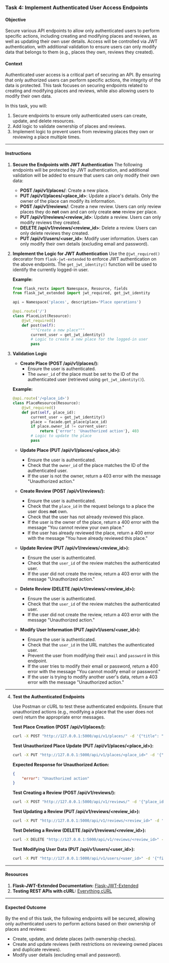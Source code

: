 ### Task 4: Implement Authenticated User Access Endpoints

#### Objective
Secure various API endpoints to allow only authenticated users to perform specific actions, including creating and modifying places and reviews, as well as updating their own user details. Access will be controlled via JWT authentication, with additional validation to ensure users can only modify data that belongs to them (e.g., places they own, reviews they created).

#### Context
Authenticated user access is a critical part of securing an API. By ensuring that only authorized users can perform specific actions, the integrity of the data is protected. This task focuses on securing endpoints related to creating and modifying places and reviews, while also allowing users to modify their own data.

In this task, you will:
1. Secure endpoints to ensure only authenticated users can create, update, and delete resources.
2. Add logic to validate ownership of places and reviews.
3. Implement logic to prevent users from reviewing places they own or reviewing a place multiple times.

---

#### Instructions

1. **Secure the Endpoints with JWT Authentication**
   The following endpoints will be protected by JWT authentication, and additional validation will be added to ensure that users can only modify their own data:

   - **POST /api/v1/places/**: Create a new place.
   - **PUT /api/v1/places/<place_id>**: Update a place's details. Only the owner of the place can modify its information.
   - **POST /api/v1/reviews/**: Create a new review. Users can only review places they do **not** own and can only create **one** review per place.
   - **PUT /api/v1/reviews/<review_id>**: Update a review. Users can only modify reviews they created.
   - **DELETE /api/v1/reviews/<review_id>**: Delete a review. Users can only delete reviews they created.
   - **PUT /api/v1/users/<user_id>**: Modify user information. Users can only modify their own details (excluding email and password).

2. **Implement the Logic for JWT Authentication**
   Use the `@jwt_required()` decorator from `flask-jwt-extended` to enforce JWT authentication on the above endpoints. The `get_jwt_identity()` function will be used to identify the currently logged-in user.

   **Example:**
   ```python
   from flask_restx import Namespace, Resource, fields
   from flask_jwt_extended import jwt_required, get_jwt_identity

   api = Namespace('places', description='Place operations')

   @api.route('/')
   class PlaceList(Resource):
       @jwt_required()
       def post(self):
           """Create a new place"""
           current_user = get_jwt_identity()
           # Logic to create a new place for the logged-in user
           pass
   ```

3. **Validation Logic**

   - **Create Place (POST /api/v1/places/):**
     - Ensure the user is authenticated.
     - The `owner_id` of the place must be set to the ID of the authenticated user (retrieved using `get_jwt_identity()`).

    **Example:**
    ```python
    @api.route('/<place_id>')
    class PlaceResource(Resource):
        @jwt_required()
        def put(self, place_id):
            current_user = get_jwt_identity()
            place = facade.get_place(place_id)
            if place.owner_id != current_user:
                return {'error': 'Unauthorized action'}, 403
            # Logic to update the place
            pass
    ```
   
   - **Update Place (PUT /api/v1/places/<place_id>):**
     - Ensure the user is authenticated.
     - Check that the `owner_id` of the place matches the ID of the authenticated user.
     - If the user is not the owner, return a 403 error with the message "Unauthorized action."

   - **Create Review (POST /api/v1/reviews/):**
     - Ensure the user is authenticated.
     - Check that the `place_id` in the request belongs to a place the user does **not** own.
     - Check that the user has not already reviewed this place.
     - If the user is the owner of the place, return a 400 error with the message "You cannot review your own place."
     - If the user has already reviewed the place, return a 400 error with the message "You have already reviewed this place."

   - **Update Review (PUT /api/v1/reviews/<review_id>):**
     - Ensure the user is authenticated.
     - Check that the `user_id` of the review matches the authenticated user.
     - If the user did not create the review, return a 403 error with the message "Unauthorized action."

   - **Delete Review (DELETE /api/v1/reviews/<review_id>):**
     - Ensure the user is authenticated.
     - Check that the `user_id` of the review matches the authenticated user.
     - If the user did not create the review, return a 403 error with the message "Unauthorized action."

   - **Modify User Information (PUT /api/v1/users/<user_id>):**
     - Ensure the user is authenticated.
     - Check that the `user_id` in the URL matches the authenticated user.
     - Prevent the user from modifying their `email` and `password` in this endpoint.
     - If the user tries to modify their email or password, return a 400 error with the message "You cannot modify email or password."
     - If the user is trying to modify another user's data, return a 403 error with the message "Unauthorized action."

---

4. **Test the Authenticated Endpoints**

   Use Postman or cURL to test these authenticated endpoints. Ensure that unauthorized actions (e.g., modifying a place that the user does not own) return the appropriate error messages.

   **Test Place Creation (POST /api/v1/places/):**
   ```bash
   curl -X POST "http://127.0.0.1:5000/api/v1/places/" -d '{"title": "New Place"}' -H "Authorization: Bearer <your_token>" -H "Content-Type: application/json"
   ```

   **Test Unauthorized Place Update (PUT /api/v1/places/<place_id>):**
   ```bash
   curl -X PUT "http://127.0.0.1:5000/api/v1/places/<place_id>" -d '{"title": "Updated Place"}' -H "Authorization: Bearer <your_token>" -H "Content-Type: application/json"
   ```

   **Expected Response for Unauthorized Action:**
   ```json
   {
       "error": "Unauthorized action"
   }
   ```

   **Test Creating a Review (POST /api/v1/reviews/):**
   ```bash
   curl -X POST "http://127.0.0.1:5000/api/v1/reviews/" -d '{"place_id": "<place_id>", "text": "Great place!"}' -H "Authorization: Bearer <your_token>" -H "Content-Type: application/json"
   ```

   **Test Updating a Review (PUT /api/v1/reviews/<review_id>):**
   ```bash
   curl -X PUT "http://127.0.0.1:5000/api/v1/reviews/<review_id>" -d '{"text": "Updated review"}' -H "Authorization: Bearer <your_token>" -H "Content-Type: application/json"
   ```

   **Test Deleting a Review (DELETE /api/v1/reviews/<review_id>):**
   ```bash
   curl -X DELETE "http://127.0.0.1:5000/api/v1/reviews/<review_id>" -H "Authorization: Bearer <your_token>"
   ```

   **Test Modifying User Data (PUT /api/v1/users/<user_id>):**
   ```bash
   curl -X PUT "http://127.0.0.1:5000/api/v1/users/<user_id>" -d '{"first_name": "Updated Name"}' -H "Authorization: Bearer <your_token>" -H "Content-Type: application/json"
   ```

---

#### Resources

1. **Flask-JWT-Extended Documentation:** [Flask-JWT-Extended](https://flask-jwt-extended.readthedocs.io/en/stable/)
2. **Testing REST APIs with cURL:** [Everything cURL](https://everything.curl.dev/)

---

#### Expected Outcome

By the end of this task, the following endpoints will be secured, allowing only authenticated users to perform actions based on their ownership of places and reviews:
- Create, update, and delete places (with ownership checks).
- Create and update reviews (with restrictions on reviewing owned places and duplicate reviews).
- Modify user details (excluding email and password).
